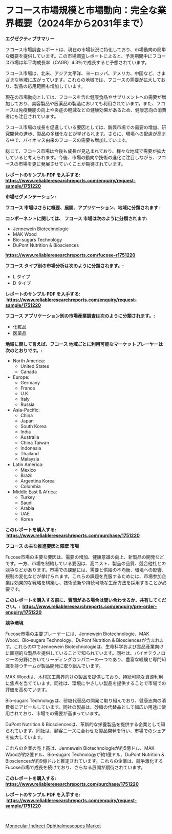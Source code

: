 <p><h1>フコース市場規模と市場動向：完全な業界概要（2024年から2031年まで）</h1></p><p><strong>エグゼクティブサマリー</strong></p>
<p><p>フコース市場調査レポートは、現在の市場状況に特化しており、市場動向の簡単な概要を提供しています。この市場調査レポートによると、予測期間中にフコース市場は年平均成長率（CAGR）4.3％で成長すると予想されています。</p><p>フコース市場は、北米、アジア太平洋、ヨーロッパ、アメリカ、中国など、さまざまな地域に広がっています。これらの地域では、フコースの需要が拡大しており、製品の応用範囲も増加しています。</p><p>現在の市場動向としては、フコースを含む健康食品やサプリメントへの需要が増加しており、美容製品や医薬品の製造においても利用されています。また、フコースは免疫機能の向上や炎症の軽減などの健康効果があるため、健康志向の消費者にも注目されています。</p><p>フコース市場の成長を促進している要因としては、新興市場での需要の増加、研究開発の進歩、製品の多様化などが挙げられます。さらに、環境への配慮が高まる中で、バイオマス由来のフコースの需要も増加しています。</p><p>総じて、フコース市場は今後も成長が見込まれており、様々な地域で需要が拡大していると考えられます。今後、市場の動向や技術の進化に注目しながら、フコースの市場を更に発展させていくことが期待されています。</p></p>
<p><strong>レポートのサンプル PDF を入手する: <a href="https://www.reliableresearchreports.com/enquiry/request-sample/1751220">https://www.reliableresearchreports.com/enquiry/request-sample/1751220</a></strong></p>
<p><strong>市場セグメンテーション:</strong></p>
<p><strong> フコース 市場はさらに概要、展開、アプリケーション、地域に分類されます :</strong></p>
<p><strong>コンポーネントに関しては、 フコース 市場は次のように分類されます: &nbsp;</strong></p>
<p><ul><li>Jennewein Biotechnologie</li><li>MAK Wood</li><li>Bio-sugars Technology</li><li>DuPont Nutrition & Biosciences</li></ul></p>
<p><strong><a href="https://www.reliableresearchreports.com/fucose-r1751220">https://www.reliableresearchreports.com/fucose-r1751220</a></strong></p>
<p><strong> フコース タイプ別の市場分析は次のように分類されます。:</strong></p>
<p><ul><li>L タイプ</li><li>D タイプ</li></ul></p>
<p><strong>レポートのサンプル PDF を入手する: &nbsp;<a href="https://www.reliableresearchreports.com/enquiry/request-sample/1751220">https://www.reliableresearchreports.com/enquiry/request-sample/1751220</a></strong></p>
<p><strong> フコース アプリケーション別の市場産業調査は次のように分類されます。:</strong></p>
<p><ul><li>化粧品</li><li>医薬品</li></ul></p>
<p><strong>地域に関して言えば、フコース 地域ごとに利用可能なマーケットプレーヤーは次のとおりです。:</strong></p>
<p><ul>
    <li>
        North America:
        <ul>
            <li>United States</li>
            <li>Canada</li>
        </ul>
    </li>
    <li>
        Europe:
        <ul>
            <li>Germany</li>
            <li>France</li>
            <li>U.K.</li>
            <li>Italy</li>
            <li>Russia</li>
        </ul>
    </li>
    <li>
        Asia-Pacific:
        <ul>
            <li>China</li>
            <li>Japan</li>
            <li>South Korea</li>
            <li>India</li>
            <li>Australia</li>
            <li>China Taiwan</li>
            <li>Indonesia</li>
            <li>Thailand</li>
            <li>Malaysia</li>
        </ul>
    </li>
    <li>
        Latin America:
        <ul>
            <li>Mexico</li>
            <li>Brazil</li>
            <li>Argentina Korea</li>
            <li>Colombia</li>
        </ul>
    </li>
    <li>
        Middle East & Africa:
        <ul>
            <li>Turkey</li>
            <li>Saudi</li>
            <li>Arabia</li>
            <li>UAE</li>
            <li>Korea</li>
        </ul>
    </li>
    </ul></p>
<p><strong>このレポートを購入する: &nbsp;<a href="https://www.reliableresearchreports.com/purchase/1751220">https://www.reliableresearchreports.com/purchase/1751220</a></strong></p>
<p><strong>フコース の主な推進要因と障壁 市場</strong></p>
<p><p>Fucose市場の主要な要因は、需要の増加、健康意識の向上、新製品の開発などです。一方、市場を制約している要因は、高コスト、製品の品質、競合他社との競争などがあります。市場での課題には、需要と供給の不均衡、環境への影響、規制の変化などが挙げられます。これらの課題を克服するためには、市場参加企業は効果的な戦略を構築し、技術革新や持続可能な生産方法を採用することが必要です。</p></p>
<p><strong>このレポートを購入する前に、質問がある場合は問い合わせるか、共有してください。:&nbsp; <a href="https://www.reliableresearchreports.com/enquiry/pre-order-enquiry/1751220">https://www.reliableresearchreports.com/enquiry/pre-order-enquiry/1751220</a></strong></p>
<p><strong>競争環境</strong></p>
<p><p>Fucose市場の主要プレーヤーには、Jennewein Biotechnologie、MAK Wood、Bio-sugars Technology、DuPont Nutrition & Biosciencesが含まれます。これらの中でJennewein Biotechnologieは、生命科学および食品産業向けに画期的な製品を提供していることで知られています。同社は、バイオテクノロジーの分野においてリーディングカンパニーの一つであり、豊富な経験と専門知識を持つチームが製品開発に取り組んでいます。</p><p>MAK Woodは、木材加工業界向けの製品を提供しており、持続可能な資源利用に焦点を当てています。同社は、環境にやさしい製品を提供することで市場での評価を高めています。</p><p>Bio-sugars Technologyは、砂糖代替品の開発に取り組んでおり、健康志向の消費者にアピールしています。同社の製品は、砂糖の代替品として幅広い用途に使用されており、市場での需要が高まっています。</p><p>DuPont Nutrition & Biosciencesは、革新的な栄養製品を提供する企業として知られています。同社は、顧客ニーズに合わせた製品開発を行い、市場でのシェアを拡大しています。</p><p>これらの企業の売上高は、Jennewein Biotechnologieが約5億ドル、MAK Woodが約2億ドル、Bio-sugars Technologyが約1億ドル、DuPont Nutrition & Biosciencesが約9億ドルと推定されています。これらの企業は、競争激化するFucose市場で成長を続けており、さらなる展開が期待されています。</p></p>
<p><strong>このレポートを購入する: &nbsp; <a href="https://www.reliableresearchreports.com/purchase/1751220">https://www.reliableresearchreports.com/purchase/1751220</a></strong></p>
<p><strong>レポートのサンプル PDF を入手する: &nbsp;<a href="https://www.reliableresearchreports.com/enquiry/request-sample/1751220">https://www.reliableresearchreports.com/enquiry/request-sample/1751220</a></strong><strong></strong></p>
<p>&nbsp;</p>
<p><p><a href="https://github.com/okotobwrhuteie/Market-Research-Report-List-2/blob/main/monocular-indirect-ophthalmoscopes-market.md">Monocular Indirect Ophthalmoscopes Market</a></p></p>